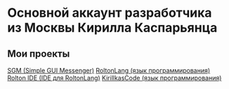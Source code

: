 # Основной аккаунт разработчика из Москвы Кирилла Каспарьянца

<h2>Мои проекты</h2>
<a href = "https://github.com/KirillMos1/sgm">SGM (Simple GUI Messenger)</a>
<a href = "https://github.com/KirillMos1/RoltonLang">RoltonLang (язык программирования)</a>
<a href = "https://github.com/KirillMos1/rolton-ide">Rolton IDE (IDE для RoltonLang)</a>
<a href = "https://github.com/KirillMos1/KirillkasCode">KirillkasCode (язык программирования)</a>
